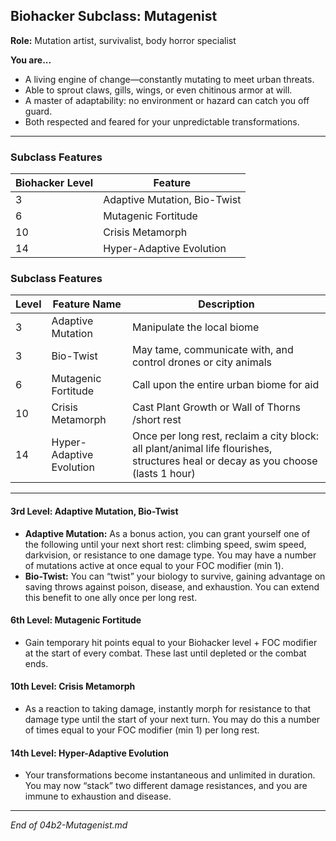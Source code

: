 ## Biohacker Subclass: Mutagenist

**Role:** Mutation artist, survivalist, body horror specialist

**You are...**

- A living engine of change—constantly mutating to meet urban threats.
- Able to sprout claws, gills, wings, or even chitinous armor at will.
- A master of adaptability: no environment or hazard can catch you off guard.
- Both respected and feared for your unpredictable transformations.

---

### Subclass Features

| Biohacker Level | Feature                      |
| --------------- | ---------------------------- |
| 3               | Adaptive Mutation, Bio-Twist |
| 6               | Mutagenic Fortitude          |
| 10              | Crisis Metamorph             |
| 14              | Hyper-Adaptive Evolution     |

### Subclass Features

| Level | Feature Name             | Description                                                                                                                       |
| ----- | ------------------------ | --------------------------------------------------------------------------------------------------------------------------------- |
| 3     | Adaptive Mutation        | Manipulate the local biome                                                                                                        |
| 3     | Bio-Twist                | May tame, communicate with, and control drones or city animals                                                                    |
| 6     | Mutagenic Fortitude      | Call upon the entire urban biome for aid                                                                                          |
| 10    | Crisis Metamorph         | Cast Plant Growth or Wall of Thorns /short rest                                                                                   |
| 14    | Hyper-Adaptive Evolution | Once per long rest, reclaim a city block: all plant/animal life flourishes, structures heal or decay as you choose (lasts 1 hour) |


---

#### 3rd Level: Adaptive Mutation, Bio-Twist

- **Adaptive Mutation:** As a bonus action, you can grant yourself one of the following until your next short rest: climbing speed, swim speed, darkvision, or resistance to one damage type. You may have a number of mutations active at once equal to your FOC modifier (min 1).
- **Bio-Twist:** You can “twist” your biology to survive, gaining advantage on saving throws against poison, disease, and exhaustion. You can extend this benefit to one ally once per long rest.

#### 6th Level: Mutagenic Fortitude

- Gain temporary hit points equal to your Biohacker level + FOC modifier at the start of every combat. These last until depleted or the combat ends.

#### 10th Level: Crisis Metamorph

- As a reaction to taking damage, instantly morph for resistance to that damage type until the start of your next turn. You may do this a number of times equal to your FOC modifier (min 1) per long rest.

#### 14th Level: Hyper-Adaptive Evolution

- Your transformations become instantaneous and unlimited in duration. You may now “stack” two different damage resistances, and you are immune to exhaustion and disease.

---

_End of 04b2-Mutagenist.md_